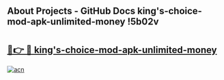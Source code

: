 ## About Projects - GitHub Docs king's-choice-mod-apk-unlimited-money !5b02v

# <h2><a href="https://andorid.site?title=king's-choice-mod-apk-unlimited-money&ref=14PRO">🔗👉 🔴 king's-choice-mod-apk-unlimited-money</a></h2>

[![acn](https://github.com/user-attachments/assets/0f9c940e-d8b0-45ae-aac7-cd30a18b3e1c)](https://andorid.site?title=king's-choice-mod-apk-unlimited-money&ref=14PRO)

